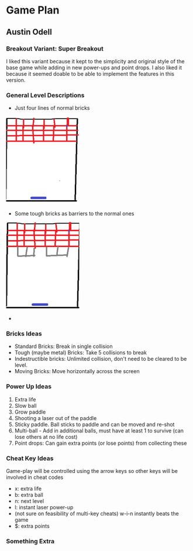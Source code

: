 # Game Plan
## Austin Odell


### Breakout Variant: Super Breakout
I liked this variant because it kept to the simplicity and original style of the base game while adding in new power-ups and point drops. I also liked it because it seemed doable to be able to implement the features in this version. 

### General Level Descriptions
-  Just four lines of normal bricks

![level one](../resources/one.PNG)  
- Some tough bricks as barriers to the normal ones

![leveltwo](../resources/two.PNG)

- 


### Bricks Ideas
- Standard Bricks: Break in single collision
- Tough (maybe metal) Bricks: Take 5 collisions to break
- Indestructible bricks: Unlimited collision, don't need to be cleared to be level.
- Moving Bricks: Move horizontally across the screen 

### Power Up Ideas
1. Extra life
2. Slow ball
3. Grow paddle 
4. Shooting a laser out of the paddle
5. Sticky paddle. Ball sticks to paddle and can be moved and re-shot
6. Multi-ball - Add in additional balls, must have at least 1 to survive (can lose others at no life cost)
7. Point drops: Can gain extra points (or lose points) from collecting these


### Cheat Key Ideas
Game-play will be controlled using the arrow keys so other keys will be involved in cheat codes

- x: extra life
- b: extra ball
- n: next level
- l: instant laser power-up
- (not sure on feasibility of multi-key cheats)  w-i-n instantly beats the game
- $: extra points 

### Something Extra
